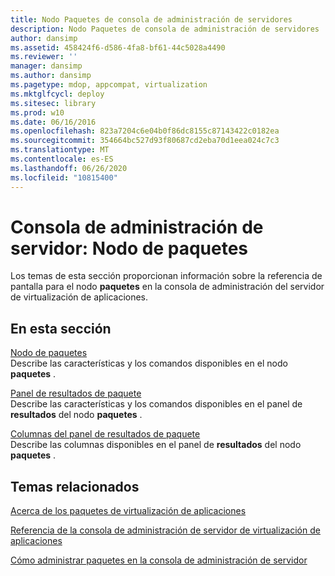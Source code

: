 ```yaml
---
title: Nodo Paquetes de consola de administración de servidores
description: Nodo Paquetes de consola de administración de servidores
author: dansimp
ms.assetid: 458424f6-d586-4fa8-bf61-44c5028a4490
ms.reviewer: ''
manager: dansimp
ms.author: dansimp
ms.pagetype: mdop, appcompat, virtualization
ms.mktglfcycl: deploy
ms.sitesec: library
ms.prod: w10
ms.date: 06/16/2016
ms.openlocfilehash: 823a7204c6e04b0f86dc8155c87143422c0182ea
ms.sourcegitcommit: 354664bc527d93f80687cd2eba70d1eea024c7c3
ms.translationtype: MT
ms.contentlocale: es-ES
ms.lasthandoff: 06/26/2020
ms.locfileid: "10815400"
---
```

# Consola de administración de servidor: Nodo de paquetes


Los temas de esta sección proporcionan información sobre la referencia de pantalla para el nodo **paquetes** en la consola de administración del servidor de virtualización de aplicaciones.

## En esta sección


<a href="" id="packages-node"></a>[Nodo de paquetes](packages-node.md)  
Describe las características y los comandos disponibles en el nodo **paquetes** .

<a href="" id="package-results-pane"></a>[Panel de resultados de paquete](package-results-pane.md)  
Describe las características y los comandos disponibles en el panel de **resultados** del nodo **paquetes** .

<a href="" id="package-results-pane-columns"></a>[Columnas del panel de resultados de paquete](package-results-pane-columns.md)  
Describe las columnas disponibles en el panel de **resultados** del nodo **paquetes** .

## Temas relacionados


[Acerca de los paquetes de virtualización de aplicaciones](about-application-virtualization-packages.md)

[Referencia de la consola de administración de servidor de virtualización de aplicaciones](application-virtualization-server-management-console-reference.md)

[Cómo administrar paquetes en la consola de administración de servidor](how-to-manage-packages-in-the-server-management-console.md)

 

 





